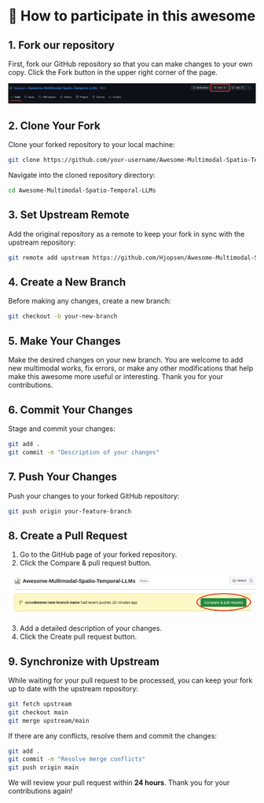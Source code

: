 # :seedling: How to participate in this awesome

## 1. Fork our repository

First, fork our GitHub repository so that you can make changes to your own copy. Click the Fork button in the upper right corner of the page.

![](./assets/fork.jpg)

## 2. Clone Your Fork

Clone your forked repository to your local machine:

```bash
git clone https://github.com/your-username/Awesome-Multimodal-Spatio-Temporal-LLMs.git
```

Navigate into the cloned repository directory:

```bash
cd Awesome-Multimodal-Spatio-Temporal-LLMs
```

## 3. Set Upstream Remote

Add the original repository as a remote to keep your fork in sync with the upstream repository:

```bash
git remote add upstream https://github.com/Hjopsen/Awesome-Multimodal-Spatio-Temporal-LLMs.git
```

## 4. Create a New Branch

Before making any changes, create a new branch:

```bash
git checkout -b your-new-branch
```

## 5. Make Your Changes

Make the desired changes on your new branch. You are welcome to add new multimodal works, fix errors, or make any other modifications that help make this awesome more useful or interesting. Thank you for your contributions.

## 6. Commit Your Changes

Stage and commit your changes:

```bash
git add .
git commit -m "Description of your changes"
```

## 7. Push Your Changes

Push your changes to your forked GitHub repository:

```bash
git push origin your-feature-branch
```

## 8. Create a Pull Request

1. Go to the GitHub page of your forked repository. 
2. Click the Compare & pull request button.

![](./assets/compare_pull_request.jpg)

3. Add a detailed description of your changes.
4. Click the Create pull request button.

## 9. Synchronize with Upstream

While waiting for your pull request to be processed, you can keep your fork up to date with the upstream repository:

```bash
git fetch upstream
git checkout main
git merge upstream/main
```

If there are any conflicts, resolve them and commit the changes:

```bash
git add .
git commit -m "Resolve merge conflicts"
git push origin main
```

We will review your pull request within **24 hours**. Thank you for your contributions again!
